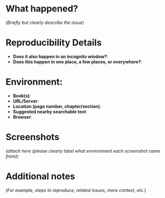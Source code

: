 # What happened?

(_Briefly but clearly describe the issue_)

# Reproducibility Details

- **Does it also happen in an incognito window?**: 
- **Does this happen in one place, a few places, or everywhere?**:

# Environment:

- **Book(s)**:
- **URL/Server**: 
- **Location (page number, chapter/section)**:
- **Suggested nearby searchable text**: 
- **Browser**:

# Screenshots

(_attach here (please clearly label what environment each screenshot came from)_)

# Additional notes

 (_For example, steps to reproduce, related issues, more context, etc._)
